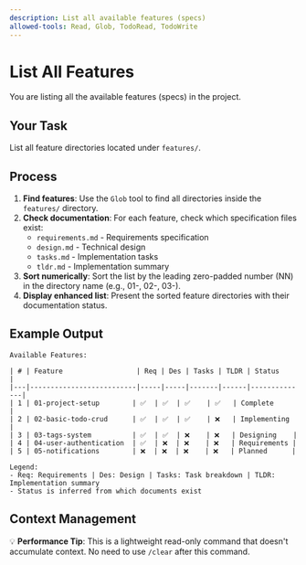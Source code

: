 ```yaml
---
description: List all available features (specs)
allowed-tools: Read, Glob, TodoRead, TodoWrite
---
```


# List All Features

You are listing all the available features (specs) in the project.

## Your Task

List all feature directories located under `features/`.

## Process

1.  **Find features**: Use the `Glob` tool to find all directories inside the `features/` directory.
2.  **Check documentation**: For each feature, check which specification files exist:
    - `requirements.md` - Requirements specification
    - `design.md` - Technical design
    - `tasks.md` - Implementation tasks
    - `tldr.md` - Implementation summary
3.  **Sort numerically**: Sort the list by the leading zero-padded number (NN) in the directory name (e.g., 01-, 02-, 03-).
4.  **Display enhanced list**: Present the sorted feature directories with their documentation status.

## Example Output

```
Available Features:

| # | Feature                  | Req | Des | Tasks | TLDR | Status       |
|---|--------------------------|-----|-----|-------|------|--------------|
| 1 | 01-project-setup        | ✅  | ✅  | ✅    | ✅   | Complete     |
| 2 | 02-basic-todo-crud      | ✅  | ✅  | ✅    | ❌   | Implementing |
| 3 | 03-tags-system          | ✅  | ✅  | ❌    | ❌   | Designing    |
| 4 | 04-user-authentication  | ✅  | ❌  | ❌    | ❌   | Requirements |
| 5 | 05-notifications        | ❌  | ❌  | ❌    | ❌   | Planned      |

Legend:
- Req: Requirements | Des: Design | Tasks: Task breakdown | TLDR: Implementation summary
- Status is inferred from which documents exist
```

## Context Management

💡 **Performance Tip**: This is a lightweight read-only command that doesn't accumulate context. No need to use `/clear` after this command.
